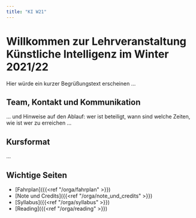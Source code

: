 ```yaml
---
title: "KI W21"
---
```



# Willkommen zur Lehrveranstaltung Künstliche Intelligenz im Winter 2021/22

Hier würde ein kurzer Begrüßungstext erscheinen ...

## Team, Kontakt und Kommunikation

...  und Hinweise auf den Ablauf: wer ist beteiligt, wann sind welche Zeiten, wie ist wer zu erreichen ...

## Kursformat

...

## Wichtige Seiten

* [Fahrplan]({{<ref "/orga/fahrplan" >}})
* [Note und Credits]({{<ref "/orga/note_und_credits" >}})
* [Syllabus]({{<ref "/orga/syllabus" >}})
* [Reading]({{<ref "/orga/reading" >}})
